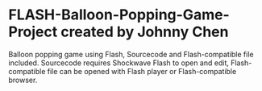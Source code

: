 # FLASH-Balloon-Popping-Game-Project    created by Johnny Chen
Balloon popping game using Flash, Sourcecode and Flash-compatible file included.
Sourcecode requires Shockwave Flash to open and edit, Flash-compatible file can be opened with Flash player or Flash-compatible browser.
